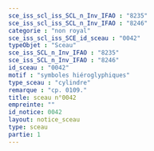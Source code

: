 ```yaml
---
sce_iss_scl_iss_SCL_n_Inv_IFAO : "8235"
sce_iss_scl_iss_SCL_n_Inv_IFAO : "8246"
categorie : "non royal"
sce_iss_scl_iss_SCE_id_sceau : "0042"
typeObjet : "Sceau"
sce_iss_SCL_n_Inv_IFAO : "8235"
sce_iss_SCL_n_Inv_IFAO : "8246"
id_sceau : "0042"
motif : "symboles hiéroglyphiques"
type_sceau : "cylindre"
remarque : "cp. 0109."
title: sceau n°0042
empreinte: ""
id_notice: 0042
layout: notice_sceau
type: sceau
partie: 1
---
```


